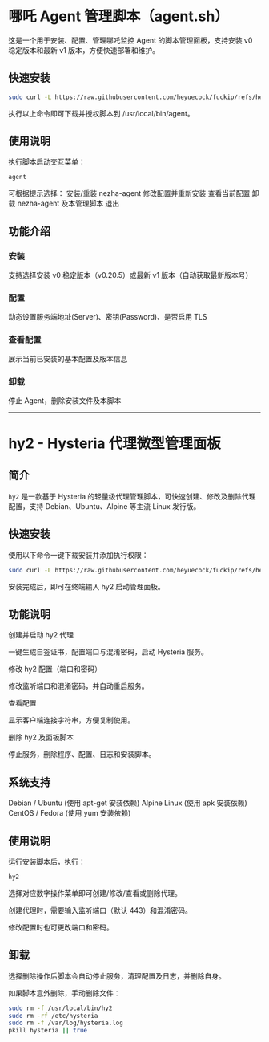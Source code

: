 # 哪吒 Agent 管理脚本（agent.sh）
这是一个用于安装、配置、管理哪吒监控 Agent 的脚本管理面板，支持安装 v0 稳定版本和最新 v1 版本，方便快速部署和维护。
## 快速安装
```bash
sudo curl -L https://raw.githubusercontent.com/heyuecock/fuckip/refs/heads/main/agent.sh -o /usr/local/bin/agent && sudo chmod +x /usr/local/bin/agent && agent
```
执行以上命令即可下载并授权脚本到 /usr/local/bin/agent。

## 使用说明
执行脚本启动交互菜单：
```bash
agent
```
可根据提示选择：
安装/重装 nezha-agent
修改配置并重新安装
查看当前配置
卸载 nezha-agent 及本管理脚本
退出

## 功能介绍
### 安装
支持选择安装 v0 稳定版本（v0.20.5）或最新 v1 版本（自动获取最新版本号）
### 配置
动态设置服务端地址(Server)、密钥(Password)、是否启用 TLS
### 查看配置
展示当前已安装的基本配置及版本信息
### 卸载
停止 Agent，删除安装文件及本脚本

---

# hy2 - Hysteria 代理微型管理面板

## 简介
`hy2` 是一款基于 Hysteria 的轻量级代理管理脚本，可快速创建、修改及删除代理配置，支持 Debian、Ubuntu、Alpine 等主流 Linux 发行版。

## 快速安装

使用以下命令一键下载安装并添加执行权限：

```bash
sudo curl -L https://raw.githubusercontent.com/heyuecock/fuckip/refs/heads/main/hy2.sh -o /usr/local/bin/hy2 && sudo chmod +x /usr/local/bin/hy2 && hy2

```
安装完成后，即可在终端输入 hy2 启动管理面板。

## 功能说明
创建并启动 hy2 代理

一键生成自签证书，配置端口与混淆密码，启动 Hysteria 服务。

修改 hy2 配置（端口和密码）

修改监听端口和混淆密码，并自动重启服务。

查看配置

显示客户端连接字符串，方便复制使用。

删除 hy2 及面板脚本

停止服务，删除程序、配置、日志和安装脚本。

## 系统支持
Debian / Ubuntu (使用 apt-get 安装依赖)
Alpine Linux (使用 apk 安装依赖)
CentOS / Fedora (使用 yum 安装依赖)

## 使用说明
运行安装脚本后，执行：

```bash
hy2
```
选择对应数字操作菜单即可创建/修改/查看或删除代理。

创建代理时，需要输入监听端口（默认 443）和混淆密码。

修改配置时也可更改端口和密码。
## 卸载
选择删除操作后脚本会自动停止服务，清理配置及日志，并删除自身。

如果脚本意外删除，手动删除文件：

```bash
sudo rm -f /usr/local/bin/hy2
sudo rm -rf /etc/hysteria
sudo rm -f /var/log/hysteria.log
pkill hysteria || true
```

